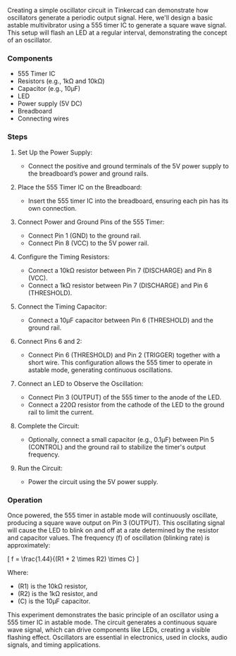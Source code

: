 Creating a simple oscillator circuit in Tinkercad can demonstrate how oscillators generate a periodic output signal. Here, we'll design a basic astable multivibrator using a 555 timer IC to generate a square wave signal. This setup will flash an LED at a regular interval, demonstrating the concept of an oscillator.

### Components

- 555 Timer IC
- Resistors (e.g., 1kΩ and 10kΩ)
- Capacitor (e.g., 10µF)
- LED
- Power supply (5V DC)
- Breadboard
- Connecting wires

### Steps

1. Set Up the Power Supply:
   - Connect the positive and ground terminals of the 5V power supply to the breadboard’s power and ground rails.

2. Place the 555 Timer IC on the Breadboard:
   - Insert the 555 timer IC into the breadboard, ensuring each pin has its own connection.

3. Connect Power and Ground Pins of the 555 Timer:
   - Connect Pin 1 (GND) to the ground rail.
   - Connect Pin 8 (VCC) to the 5V power rail.

4. Configure the Timing Resistors:
   - Connect a 10kΩ resistor between Pin 7 (DISCHARGE) and Pin 8 (VCC).
   - Connect a 1kΩ resistor between Pin 7 (DISCHARGE) and Pin 6 (THRESHOLD).

5. Connect the Timing Capacitor:
   - Connect a 10µF capacitor between Pin 6 (THRESHOLD) and the ground rail.

6. Connect Pins 6 and 2:
   - Connect Pin 6 (THRESHOLD) and Pin 2 (TRIGGER) together with a short wire. This configuration allows the 555 timer to operate in astable mode, generating continuous oscillations.

7. Connect an LED to Observe the Oscillation:
   - Connect Pin 3 (OUTPUT) of the 555 timer to the anode of the LED.
   - Connect a 220Ω resistor from the cathode of the LED to the ground rail to limit the current.

8. Complete the Circuit:
   - Optionally, connect a small capacitor (e.g., 0.1µF) between Pin 5 (CONTROL) and the ground rail to stabilize the timer's output frequency.

9. Run the Circuit:
   - Power the circuit using the 5V power supply.

### Operation

Once powered, the 555 timer in astable mode will continuously oscillate, producing a square wave output on Pin 3 (OUTPUT). This oscillating signal will cause the LED to blink on and off at a rate determined by the resistor and capacitor values. The frequency \(f\) of oscillation (blinking rate) is approximately:

\[
f = \frac{1.44}{(R1 + 2 \times R2) \times C}
\]

Where:
- \(R1\) is the 10kΩ resistor,
- \(R2\) is the 1kΩ resistor, and
- \(C\) is the 10µF capacitor.

This experiment demonstrates the basic principle of an oscillator using a 555 timer IC in astable mode. The circuit generates a continuous square wave signal, which can drive components like LEDs, creating a visible flashing effect. Oscillators are essential in electronics, used in clocks, audio signals, and timing applications.
